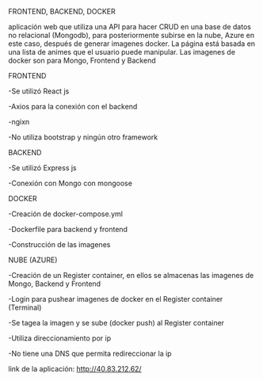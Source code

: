 FRONTEND, BACKEND, DOCKER

aplicación web que utiliza una API para hacer CRUD en una base de datos no relacional (Mongodb), para posteriormente subirse en la nube, Azure en este caso, después de generar imagenes docker. La página está basada en una lista de animes que el usuario puede manipular.
Las imagenes de docker son para Mongo, Frontend y Backend


FRONTEND

-Se utilizó React js

-Axios para la conexión con el backend

-ngixn

-No utiliza bootstrap y ningún otro framework


BACKEND

-Se utilizó Express js

-Conexión con Mongo con mongoose


DOCKER

-Creación de docker-compose.yml

-Dockerfile para backend y frontend

-Construcción de las imagenes


NUBE (AZURE)

-Creación de un Register container, en ellos se almacenas las imagenes de Mongo, Backend y Frontend

-Login para pushear imagenes de docker en el Register container (Terminal)

-Se tagea la imagen y se sube (docker push) al Register container

-Utiliza direccionamiento por ip

-No tiene una DNS que permita redireccionar la ip

link de la aplicación: http://40.83.212.62/


